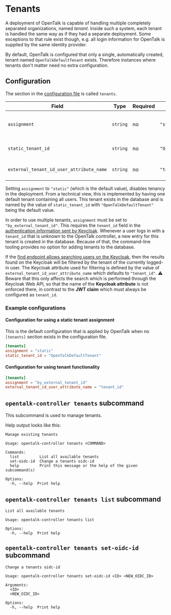# Tenants

A deployment of OpenTalk is capable of handling multiple completely separated
organizations, named *tenant*. Inside such a system, each tenant is handled the
same way as if they had a separate deployment. Some exceptions to that rule
exist though, e.g. all login information for OpenTalk is supplied by the same
identity provider.

By default, OpenTalk is configured that only a single, automatically created,
tenant named `OpenTalkDefaultTenant` exists. Therefore instances where tenants
don't matter need no extra configuration.

## Configuration

The section in the [configuration file](../core/configuration.md) is called `tenants`.

| Field                                    | Type     | Required | Default value             | Description                                                                        |
| ---------------------------------------- | -------- | -------- | ------------------------- | ---------------------------------------------------------------------------------- |
| `assignment`                             | `string` | no       | `"static"`                | The method used to assign tenants. Either `"static"` or `"by_external_tenant_id"`. |
| `static_tenant_id`                       | `string` | no       | `"OpenTalkDefaultTenant"` | The tenant id used in the database when `assignment` is `"static"`.                |
| `external_tenant_id_user_attribute_name` | `string` | no       | `"tenant_id"`             | The attribute by which external user search is restricted to a tenant.             |

Setting `assignment` to `"static"` (which is the default value), disables
tenancy in the deployment. From a technical view, this is implemented by having
one default tenant containing all users. This tenant exists in the database and
is named by the value of `static_tenant_id` with `"OpenTalkDefaultTenant"` being
the default value.

In order to use multiple tenants, `assignment` must be set to
`"by_external_tenant_id"`. This requires the `tenant_id` field
in the [authentication information sent by Keycloak](../core/oidc.md#jwt-fields-for-user-login).
Whenever a user logs in with a `tenant_id` that is unknown to the OpenTalk
controller, a new entry for this tenant is created in the database. Because of
that, the command-line tooling provides no option for adding tenants to the
database.

If the [find endpoint allows searching users on the Keycloak](../core/endpoints.md),
then the results found on the Keycloak will be filtered by the tenant of the
currently logged-in user. The Keycloak attribute used for filtering is defined
by the value of `external_tenant_id_user_attribute_name` which defaults to
`"tenant_id"`. :warning: Beware that this only affects the search which is
performed through the Keycloak Web API, so that the name of the **Keycloak
attribute** is not enforced there, in contrast to the **JWT claim** which must
always be configured as `tenant_id`.

### Example configurations

#### Configuration for using a static tenant assignment

This is the default configuration that is applied by OpenTalk when no
`[tenants]` section exists in the configuration file.

```toml
[tenants]
assignment = "static"
static_tenant_id = "OpenTalkDefaultTenant"
```

#### Configuration for using tenant functionality

```toml
[tenants]
assignment = "by_external_tenant_id"
external_tenant_id_user_attribute_name = "tenant_id"
```

## `opentalk-controller tenants` subcommand

This subcommand is used to manage tenants.

Help output looks like this:

<!-- begin:fromfile:cli-usage/opentalk-controller-tenants-help.md -->

```text
Manage existing tenants

Usage: opentalk-controller tenants <COMMAND>

Commands:
  list         List all available tenants
  set-oidc-id  Change a tenants oidc-id
  help         Print this message or the help of the given subcommand(s)

Options:
  -h, --help  Print help
```

<!-- end:fromfile:cli-usage/opentalk-controller-tenants-help.md -->

## `opentalk-controller tenants list` subcommand

<!-- begin:fromfile:cli-usage/opentalk-controller-tenants-list-help.md -->

```text
List all available tenants

Usage: opentalk-controller tenants list

Options:
  -h, --help  Print help
```

<!-- end:fromfile:cli-usage/opentalk-controller-tenants-list-help.md -->

## `opentalk-controller tenants set-oidc-id` subcommand

<!-- begin:fromfile:cli-usage/opentalk-controller-tenants-set-oidc-id-help.md -->

```text
Change a tenants oidc-id

Usage: opentalk-controller tenants set-oidc-id <ID> <NEW_OIDC_ID>

Arguments:
  <ID>
  <NEW_OIDC_ID>

Options:
  -h, --help  Print help
```

<!-- end:fromfile:cli-usage/opentalk-controller-tenants-set-oidc-id-help.md -->
